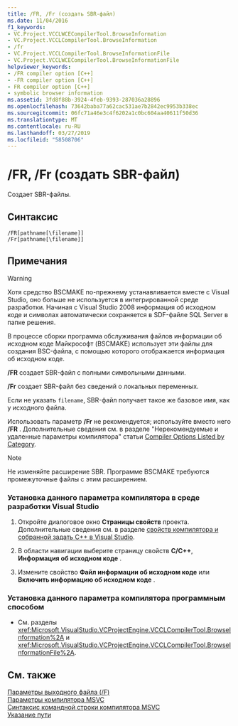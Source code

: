 ```yaml
---
title: /FR, /Fr (создать SBR-файл)
ms.date: 11/04/2016
f1_keywords:
- VC.Project.VCCLWCECompilerTool.BrowseInformation
- VC.Project.VCCLCompilerTool.BrowseInformation
- /fr
- VC.Project.VCCLCompilerTool.BrowseInformationFile
- VC.Project.VCCLWCECompilerTool.BrowseInformationFile
helpviewer_keywords:
- /FR compiler option [C++]
- -FR compiler option [C++]
- FR compiler option [C++]
- symbolic browser information
ms.assetid: 3fd8f88b-3924-4feb-9393-287036a28896
ms.openlocfilehash: 73642baba77a62cac531ae7b2842ec9953b338ec
ms.sourcegitcommit: 06fc71a46e3c4f6202a1c0bc604aa40611f50d36
ms.translationtype: MT
ms.contentlocale: ru-RU
ms.lasthandoff: 03/27/2019
ms.locfileid: "58508706"
---
```

# <a name="fr-fr-create-sbr-file"></a>/FR, /Fr (создать SBR-файл)

Создает SBR-файлы.

## <a name="syntax"></a>Синтаксис

```
/FR[pathname[\filename]]
/Fr[pathname[\filename]]
```

## <a name="remarks"></a>Примечания

> [!WARNING]
> Хотя средство BSCMAKE по-прежнему устанавливается вместе с Visual Studio, оно больше не используется в интегрированной среде разработки. Начиная с Visual Studio 2008 информация об исходном коде и символах автоматически сохраняется в SDF-файле SQL Server в папке решения.

В процессе сборки программа обслуживания файлов информации об исходном коде Майкрософт (BSCMAKE) использует эти файлы для создания BSC-файла, с помощью которого отображается информация об исходном коде.

**/FR** создает SBR-файл с полными символьными данными.

**/Fr** создает SBR-файл без сведений о локальных переменных.

Если не указать `filename`, SBR-файл получает такое же базовое имя, как у исходного файла.

Использовать параметр **/Fr** не рекомендуется; используйте вместо него **/FR** . Дополнительные сведения см. в разделе "Нерекомендуемые и удаленные параметры компилятора" статьи [Compiler Options Listed by Category](compiler-options-listed-by-category.md).

> [!NOTE]
>  Не изменяйте расширение SBR. Программе BSCMAKE требуются промежуточные файлы с этим расширением.

### <a name="to-set-this-compiler-option-in-the-visual-studio-development-environment"></a>Установка данного параметра компилятора в среде разработки Visual Studio

1. Откройте диалоговое окно **Страницы свойств** проекта. Дополнительные сведения см. в разделе [свойств компилятора и собранной задать C++ в Visual Studio](../working-with-project-properties.md).

1. В области навигации выберите страницу свойств **C/C++**, **Информация об исходном коде** .

1. Измените свойство **Файл информации об исходном коде** или **Включить информацию об исходном коде** .

### <a name="to-set-this-compiler-option-programmatically"></a>Установка данного параметра компилятора программным способом

- См. разделы <xref:Microsoft.VisualStudio.VCProjectEngine.VCCLCompilerTool.BrowseInformation%2A> и <xref:Microsoft.VisualStudio.VCProjectEngine.VCCLCompilerTool.BrowseInformationFile%2A>.

## <a name="see-also"></a>См. также

[Параметры выходного файла (/F)](output-file-f-options.md)<br/>
[Параметры компилятора MSVC](compiler-options.md)<br/>
[Синтаксис командной строки компилятора MSVC](compiler-command-line-syntax.md)<br/>
[Указание пути](specifying-the-pathname.md)
